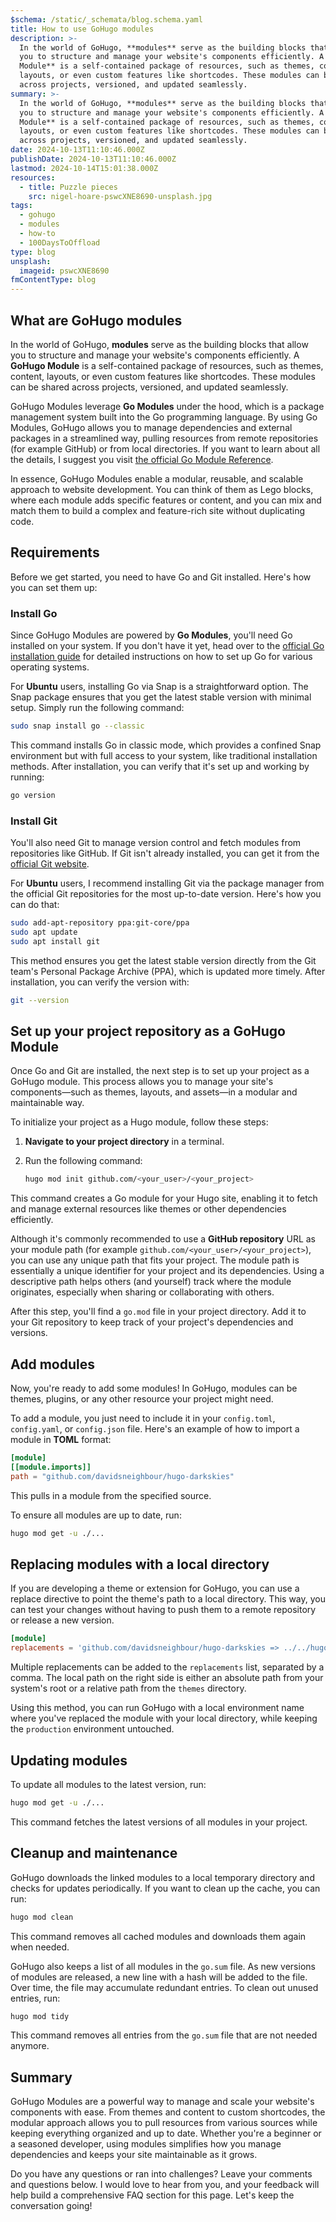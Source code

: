 ```yaml
---
$schema: /static/_schemata/blog.schema.yaml
title: How to use GoHugo modules
description: >-
  In the world of GoHugo, **modules** serve as the building blocks that allow
  you to structure and manage your website's components efficiently. A **GoHugo
  Module** is a self-contained package of resources, such as themes, content,
  layouts, or even custom features like shortcodes. These modules can be shared
  across projects, versioned, and updated seamlessly.
summary: >-
  In the world of GoHugo, **modules** serve as the building blocks that allow
  you to structure and manage your website's components efficiently. A **GoHugo
  Module** is a self-contained package of resources, such as themes, content,
  layouts, or even custom features like shortcodes. These modules can be shared
  across projects, versioned, and updated seamlessly.
date: 2024-10-13T11:10:46.000Z
publishDate: 2024-10-13T11:10:46.000Z
lastmod: 2024-10-14T15:01:38.000Z
resources:
  - title: Puzzle pieces
    src: nigel-hoare-pswcXNE8690-unsplash.jpg
tags:
  - gohugo
  - modules
  - how-to
  - 100DaysToOffload
type: blog
unsplash:
  imageid: pswcXNE8690
fmContentType: blog
---
```


## What are GoHugo modules

In the world of GoHugo, **modules** serve as the building blocks that allow you to structure and manage your website's components efficiently. A **GoHugo Module** is a self-contained package of resources, such as themes, content, layouts, or even custom features like shortcodes. These modules can be shared across projects, versioned, and updated seamlessly.

GoHugo Modules leverage **Go Modules** under the hood, which is a package management system built into the Go programming language. By using Go Modules, GoHugo allows you to manage dependencies and external packages in a streamlined way, pulling resources from remote repositories (for example GitHub) or from local directories. If you want to learn about all the details, I suggest you visit [the official Go Module Reference](https://go.dev/ref/mod).

In essence, GoHugo Modules enable a modular, reusable, and scalable approach to website development. You can think of them as Lego blocks, where each module adds specific features or content, and you can mix and match them to build a complex and feature-rich site without duplicating code.

## Requirements

Before we get started, you need to have Go and Git installed. Here's how you can set them up:

### Install Go

Since GoHugo Modules are powered by **Go Modules**, you'll need Go installed on your system. If you don't have it yet, head over to the [official Go installation guide](https://go.dev/doc/install) for detailed instructions on how to set up Go for various operating systems.

For **Ubuntu** users, installing Go via Snap is a straightforward option. The Snap package ensures that you get the latest stable version with minimal setup. Simply run the following command:

```bash
sudo snap install go --classic
```

This command installs Go in classic mode, which provides a confined Snap environment but with full access to your system, like traditional installation methods. After installation, you can verify that it's set up and working by running:

```bash
go version
```

### Install Git

You'll also need Git to manage version control and fetch modules from repositories like GitHub. If Git isn't already installed, you can get it from the [official Git website](https://git-scm.com/downloads).

For **Ubuntu** users, I recommend installing Git via the package manager from the official Git repositories for the most up-to-date version. Here's how you can do that:

```bash
sudo add-apt-repository ppa:git-core/ppa
sudo apt update
sudo apt install git
```

This method ensures you get the latest stable version directly from the Git team's Personal Package Archive (PPA), which is updated more timely. After installation, you can verify the version with:

```bash
git --version
```

## Set up your project repository as a GoHugo Module

Once Go and Git are installed, the next step is to set up your project as a GoHugo module. This process allows you to manage your site's components—such as themes, layouts, and assets—in a modular and maintainable way.

To initialize your project as a Hugo module, follow these steps:

1. **Navigate to your project directory** in a terminal.

2. Run the following command:

   ```bash
   hugo mod init github.com/<your_user>/<your_project>
   ```

This command creates a Go module for your Hugo site, enabling it to fetch and manage external resources like themes or other dependencies efficiently.

Although it's commonly recommended to use a **GitHub repository** URL as your module path (for example `github.com/​<your_user>/​<your_project>`), you can use any unique path that fits your project. The module path is essentially a unique identifier for your project and its dependencies. Using a descriptive path helps others (and yourself) track where the module originates, especially when sharing or collaborating with others.

After this step, you'll find a `go.mod` file in your project directory. Add it to your Git repository to keep track of your project's dependencies and versions.

## Add modules

Now, you're ready to add some modules! In GoHugo, modules can be themes, plugins, or any other resource your project might need.

To add a module, you just need to include it in your `config.toml`, `config.yaml`, or `config.json` file. Here's an example of how to import a module in **TOML** format:

```toml
[module]
[[module.imports]]
path = "github.com/davidsneighbour/hugo-darkskies"
```

This pulls in a module from the specified source.

To ensure all modules are up to date, run:

```bash
hugo mod get -u ./...
```

## Replacing modules with a local directory

If you are developing a theme or extension for GoHugo, you can use a replace directive to point the theme's path to a local directory. This way, you can test your changes without having to push them to a remote repository or release a new version.

```toml
[module]
replacements = 'github.com/davidsneighbour/hugo-darkskies => ../../hugo-darkskies'
```

Multiple replacements can be added to the `replacements` list, separated by a comma. The local path on the right side is either an absolute path from your system's root or a relative path from the `themes` directory.

Using this method, you can run GoHugo with a local environment name where you've replaced the module with your local directory, while keeping the `production` environment untouched.

## Updating modules

To update all modules to the latest version, run:

```bash
hugo mod get -u ./...
```

This command fetches the latest versions of all modules in your project.

## Cleanup and maintenance

GoHugo downloads the linked modules to a local temporary directory and checks for updates periodically. If you want to clean up the cache, you can run:

```bash
hugo mod clean
```

This command removes all cached modules and downloads them again when needed.

GoHugo also keeps a list of all modules in the `go.sum` file. As new versions of modules are released, a new line with a hash will be added to the file. Over time, the file may accumulate redundant entries. To clean out unused entries, run:

```bash
hugo mod tidy
```

This command removes all entries from the `go.sum` file that are not needed anymore.

## Summary

GoHugo Modules are a powerful way to manage and scale your website's components with ease. From themes and content to custom shortcodes, the modular approach allows you to pull resources from various sources while keeping everything organized and up to date. Whether you're a beginner or a seasoned developer, using modules simplifies how you manage dependencies and keeps your site maintainable as it grows.

Do you have any questions or ran into challenges? Leave your comments and questions below. I would love to hear from you, and your feedback will help build a comprehensive FAQ section for this page. Let's keep the conversation going!
